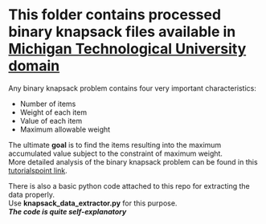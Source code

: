 # This folder contains processed binary knapsack files available in [Michigan Technological University domain](https://pages.mtu.edu/~kreher/cages/Data.html)

Any binary knapsack problem contains four very important characteristics:
* Number of items
* Weight of each item
* Value of each item
* Maximum allowable weight

The ultimate **goal** is to find the items resulting into the maximum accumulated value subject to the constraint of maximum weight.<br>
More detailed analysis of the binary knapsack problem can be found in this [tutorialspoint link](https://www.tutorialspoint.com/design_and_analysis_of_algorithms/design_and_analysis_of_algorithms_01_knapsack.htm).

There is also a basic python code attached to this repo for extracting the data properly.<br>
Use **knapsack_data_extractor.py** for this purpose.<br>
***The code is quite self-explanatory***
